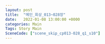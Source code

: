 ```yaml
---
layout: post
title:  "메인_회상_013~028장"
date:   2022-01-08 13:00:00 +0000
categories: Main
Tags: Story Main
SceneCode: ["scene_skip_cp013-028_q1_s10"]
---
```


